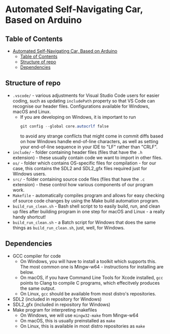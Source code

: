 # Automated Self-Navigating Car, Based on Arduino

## Table of Contents

- [Automated Self-Navigating Car, Based on Arduino](#automated-self-navigating-car-based-on-arduino)
  - [Table of Contents](#table-of-contents)
  - [Structure of repo](#structure-of-repo)
  - [Dependencies](#dependencies)

## Structure of repo

- `.vscode/` - various adjustments for Visual Studio Code users for easier coding, such as updating `includePath` property so that VS Code can recognise our header files. Configurations available for Windows, macOS and Linux.
  - If you are developing on Windows, it is important to run 
    ```powershell
    git config --global core.autocrlf false
    ```
    to avoid any strange conflicts that might come in commit diffs based on how Windows handle end-of-line characters, as well as setting your end-of-line sequence in your IDE to "LF" rather than "CRLF".
- `include/` - folder containing header files (files that have the `.h` extension) - these usually contain code we want to import in other files.
- `os/` - folder which contains OS-specific files for compilation - for our case, this contains the SDL2 and SDL2_gfx files required just for Windows users.
- `src/` - folder containing source code files (files that have the `.c` extension) - these control how various components of our program work.
- `Makefile` - automatically compiles program and allows for easy checking of source code changes by using the Make build automation program.
- `build_run_clean.sh` - Bash shell script to to easily build, run, and clean up files after building program in one step for macOS and Linux - a really handy shortcut!
- `build_run_clean.sh` - a Batch script for Windows that does the same things as `build_run_clean.sh`, just, well, for Windows.

## Dependencies

- GCC compiler for code
  - On Windows, you will have to install a toolkit which supports this. The most common one is Mingw-w64 - instructions for installing are below.
  - On macOS, if you have Command Line Tools for Xcode installed, `gcc` points to Clang to compile C programs, which effecitvely produces the same output.
  - On Linux, `gcc` should be available from most distro's repositories.
- SDL2 (included in repository for Windows)
- SDL2_gfx (included in repository for Windows)
- Make program for interpreting makefiles
  - On Windows, we will use `mingw32-make` from Mingw-w64
  - On macOS, this is usually preinstalled as `make`
  - On Linux, this is available in most distro repositories as `make`

